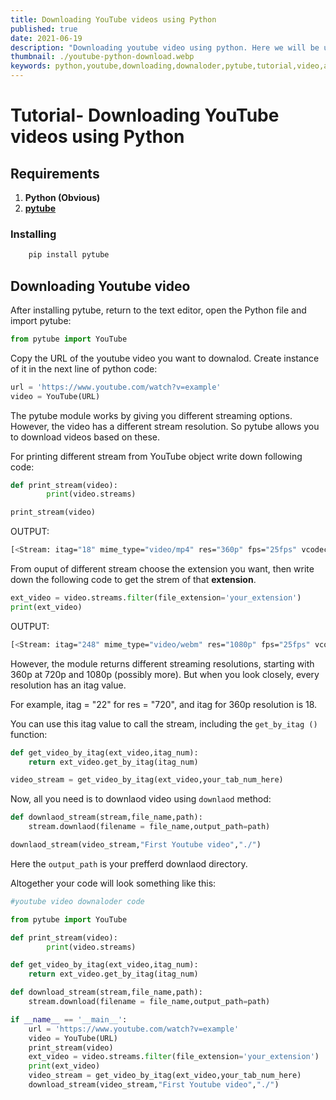 ```yaml
---
title: Downloading YouTube videos using Python
published: true
date: 2021-06-19
description: "Downloading youtube video using python. Here we will be using pytube module for downaloding youtube videos.pytube is a lightweight, Pythonic, dependency-free, library for downloading YouTube Videos."
thumbnail: ./youtube-python-download.webp
keywords: python,youtube,downloading,downaloder,pytube,tutorial,video,audio,example,downaloder,bot
---
```


# Tutorial- Downloading YouTube videos using Python

## Requirements

1. **Python (Obvious)**
2. **[pytube](https://pytube.io/en/latest/)**

### Installing

```bash
	pip install pytube
```

## Downloading Youtube video

After installing pytube, return to the text editor, open the Python file and import pytube:

```py
from pytube import YouTube
```

Copy the URL of the youtube video you want to downalod. Create instance of it in the next line of python code:

```py
url = 'https://www.youtube.com/watch?v=example'
video = YouTube(URL)
```

The pytube module works by giving you different streaming options. However, the video has a different stream resolution. So pytube allows you to download videos based on these.

For printing different stream from YouTube object write down following code:

```py
def print_stream(video):
		print(video.streams)

print_stream(video)

```

OUTPUT:

```bash
[<Stream: itag="18" mime_type="video/mp4" res="360p" fps="25fps" vcodec="avc1.42001E" acodec="mp4a.40.2" progressive="True" type="video">, <Stream: itag="22" mime_type="video/mp4" res="720p" fps="25fps" vcodec="avc1.64001F" acodec="mp4a.40.2" progressive="True" type="video">, <Stream: itag="137" mime_type="video/mp4" res="1080p" fps="25fps" vcodec="avc1.640028" progressive="False" type="video">, <Stream: itag="248" mime_type="video/webm" res="1080p" fps="25fps" vcodec="vp9" progressive="False" type="video">, <Stream: itag="136" mime_type="video/mp4" res="720p" fps="25fps" vcodec="avc1.4d401f" progressive="False" type="video">, <Stream: itag="247" mime_type="video/webm" res="720p" fps="25fps" vcodec="vp9" progressive="False" type="video">, <Stream: itag="135" mime_type="video/mp4" res="480p" fps="25fps" vcodec="avc1.4d401e" progressive="False" type="video">, <Stream: itag="244" mime_type="video/webm" res="480p" fps="25fps" vcodec="vp9" progressive="False" type="video">, <Stream: itag="134" mime_type="video/mp4" res="360p" fps="25fps" vcodec="avc1.4d401e" progressive="False" type="video">, <Stream: itag="243" mime_type="video/webm" res="360p" fps="25fps" vcodec="vp9" progressive="False" type="video">, <Stream: itag="133" mime_type="video/mp4" res="240p" fps="25fps" vcodec="avc1.4d4015" progressive="False" type="video">, <Stream: itag="242" mime_type="video/webm" res="240p" fps="25fps" vcodec="vp9" progressive="False" type="video">, <Stream: itag="160" mime_type="video/mp4" res="144p" fps="25fps" vcodec="avc1.4d400c" progressive="False" type="video">, <Stream: itag="278" mime_type="video/webm" res="144p" fps="25fps" vcodec="vp9" progressive="False" type="video">, <Stream: itag="140" mime_type="audio/mp4" abr="128kbps" acodec="mp4a.40.2" progressive="False" type="audio">, <Stream: itag="249" mime_type="audio/webm" abr="50kbps" acodec="opus" progressive="False" type="audio">, <Stream: itag="250" mime_type="audio/webm" abr="70kbps" acodec="opus" progressive="False" type="audio">, <Stream: itag="251" mime_type="audio/webm" abr="160kbps" acodec="opus" progressive="False" type="audio">]

```

From ouput of different stream choose the extension you want, then write down the following code to get the strem of that **extension**.

```py
ext_video = video.streams.filter(file_extension='your_extension')
print(ext_video)
```

OUTPUT:

```bash
[<Stream: itag="248" mime_type="video/webm" res="1080p" fps="25fps" vcodec="vp9" progressive="False" type="video">, <Stream: itag="247" mime_type="video/webm" res="720p" fps="25fps" vcodec="vp9" progressive="False" type="video">, <Stream: itag="244" mime_type="video/webm" res="480p" fps="25fps" vcodec="vp9" progressive="False" type="video">, <Stream: itag="243" mime_type="video/webm" res="360p" fps="25fps" vcodec="vp9" progressive="False" type="video">, <Stream: itag="242" mime_type="video/webm" res="240p" fps="25fps" vcodec="vp9" progressive="False" type="video">, <Stream: itag="278" mime_type="video/webm" res="144p" fps="25fps" vcodec="vp9" progressive="False" type="video">, <Stream: itag="249" mime_type="audio/webm" abr="50kbps" acodec="opus" progressive="False" type="audio">, <Stream: itag="250" mime_type="audio/webm" abr="70kbps" acodec="opus" progressive="False" type="audio">, <Stream: itag="251" mime_type="audio/webm" abr="160kbps" acodec="opus" progressive="False" type="audio">]
```

However, the module returns different streaming resolutions, starting with 360p at 720p and 1080p (possibly more). But when you look closely, every resolution has an itag value.

For example, itag = "22" for res = "720", and itag for 360p resolution is 18.

You can use this itag value to call the stream, including the `get_by_itag ()` function:

```py
def get_video_by_itag(ext_video,itag_num):
	return ext_video.get_by_itag(itag_num)

video_stream = get_video_by_itag(ext_video,your_tab_num_here)
```

Now, all you need is to downlaod video using `downlaod` method:

```py
def downlaod_stream(stream,file_name,path):
	stream.downlaod(filename = file_name,output_path=path)

downlaod_stream(video_stream,"First Youtube video","./")

```

Here the `output_path` is your prefferd downlaod directory.

Altogether your code will look something like this:

```py
#youtube video downaloder code

from pytube import YouTube

def print_stream(video):
		print(video.streams)

def get_video_by_itag(ext_video,itag_num):
	return ext_video.get_by_itag(itag_num)

def download_stream(stream,file_name,path):
	stream.download(filename = file_name,output_path=path)

if __name__ == '__main__':
	url = 'https://www.youtube.com/watch?v=example'
	video = YouTube(URL)
	print_stream(video)
	ext_video = video.streams.filter(file_extension='your_extension')
	print(ext_video)
	video_stream = get_video_by_itag(ext_video,your_tab_num_here)
	download_stream(video_stream,"First Youtube video","./")

```
